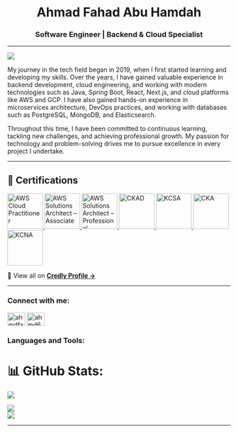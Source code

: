 <h1 align="center">Ahmad Fahad Abu Hamdah</h1>
<h3 align="center">Software Engineer | Backend & Cloud Specialist</h3>

---
[![](https://visitcount.itsvg.in/api?id=AhmdFahad&icon=5&color=0)](https://visitcount.itsvg.in)

My journey in the tech field began in 2019, when I first started learning and developing my skills. Over the years, I have gained valuable experience in backend development, cloud engineering, and working with modern technologies such as Java, Spring Boot, React, Next.js, and cloud platforms like AWS and GCP. I have also gained hands-on experience in microservices architecture, DevOps practices, and working with databases such as PostgreSQL, MongoDB, and Elasticsearch.

Throughout this time, I have been committed to continuous learning, tackling new challenges, and achieving professional growth. My passion for technology and problem-solving drives me to pursue excellence in every project I undertake.

---

## 🏅 Certifications

<p align="left">
  <a href="https://www.credly.com/badges/fc833c04-0c27-4bb8-a96e-87f59d7d883d/public_url" target="_blank">
    <img src="https://images.credly.com/size/110x110/images/684b46b3-39f4-4c34-94b4-3c4fbb1eeba4/aws-certified-cloud-practitioner.png" alt="AWS Cloud Practitioner" width="80"/>
  </a>
  <a href="https://www.credly.com/badges/5c9f0b84-4f0b-4a3d-98b6-661c474bd234/public_url" target="_blank">
    <img src="https://images.credly.com/size/110x110/images/0e1e40c6-00a3-4cb0-8d79-1c20d36b47e5/aws-certified-solutions-architect-associate.png" alt="AWS Solutions Architect – Associate" width="80"/>
  </a>
  <a href="https://www.credly.com/badges/3a2de6cc-58be-4a01-92f3-e028d373efb3/public_url" target="_blank">
    <img src="https://images.credly.com/size/110x110/images/217b52e3-77e5-4e82-a53e-83106ef9786f/aws-certified-solutions-architect-professional.png" alt="AWS Solutions Architect – Professional" width="80"/>
  </a>
  <a href="https://www.credly.com/badges/cb5fc404-6075-4565-81ee-0302b2b9731b/public_url" target="_blank">
    <img src="https://images.credly.com/size/110x110/images/2b5faba5-47da-4944-8cfd-4d3fbc2047e8/certified-kubernetes-application-developer-ckad.png" alt="CKAD" width="80"/>
  </a>
  <a href="https://www.credly.com/badges/bcd97e67-b1cf-4e55-9613-15259d0de040/public_url" target="_blank">
    <img src="https://images.credly.com/size/110x110/images/3f046f1d-81b6-4fde-8b8f-cfc2a71c1a54/certified-kubernetes-security-specialist-cksa.png" alt="KCSA" width="80"/>
  </a>
  <a href="https://www.credly.com/badges/772e75b5-e2c6-45ed-98cb-08d21c9fc649/public_url" target="_blank">
    <img src="https://images.credly.com/size/110x110/images/f88d800c-f84a-4c89-8c44-c6b5f3a7e0c7/certified-kubernetes-administrator-cka.png" alt="CKA" width="80"/>
  </a>
  <a href="https://www.credly.com/badges/9b21c8e6-4de2-44f9-b66d-fcc2f19ed27f/public_url" target="_blank">
    <img src="https://images.credly.com/size/110x110/images/77ed2c18-16a2-403d-8657-883f4b3f34f5/kcna-kubernetes-and-cloud-native-associate.png" alt="KCNA" width="80"/>
  </a>
</p>

<p>
  🧾 View all on <a href="https://www.credly.com/users/ahmad-abu-hamdah" target="_blank"><strong>Credly Profile →</strong></a>
</p>

---

<h3 align="left">Connect with me:</h3>
<p align="left">
<a href="https://linkedin.com/in/ahmdfahad" target="blank"><img align="center" src="https://raw.githubusercontent.com/rahuldkjain/github-profile-readme-generator/master/src/images/icons/Social/linked-in-alt.svg" alt="ahmdfahad" height="30" width="40" /></a>
<a href="https://www.leetcode.com/ahmd66699" target="blank"><img align="center" src="https://raw.githubusercontent.com/rahuldkjain/github-profile-readme-generator/master/src/images/icons/Social/leet-code.svg" alt="ahmd66699" height="30" width="40" /></a>
</p>

<h3 align="left">Languages and Tools:</h3>
<!-- [Your existing tools block remains unchanged] -->

# 📊 GitHub Stats:
![](https://github-readme-stats.vercel.app/api/top-langs/?username=AhmdFahad&theme=blueberry&hide_border=false&include_all_commits=true&count_private=true&layout=compact)

![](https://github-readme-stats.vercel.app/api?username=AhmdFahad&theme=blueberry&hide_border=false&include_all_commits=true&count_private=true)<br/>
![](https://github-readme-streak-stats.herokuapp.com/?user=AhmdFahad&theme=blueberry&hide_border=false)<br/>

----
<div align=center>
<!-- 
![dino](https://gitee.com/skykeyjoker/PicCloud/raw/master/img/dino.gif)
-->
</div>
